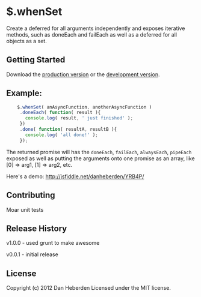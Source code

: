 # $.whenSet

Create a deferred for all arguments independently and exposes iterative methods, such as doneEach and failEach
as well as a deferred for all objects as a set.

## Getting Started
Download the [production version][min] or the [development version][max].

[min]: https://raw.github.com/danheberden/jquery-whenSet/master/dist/jquery-whenSet.min.js
[max]: https://raw.github.com/danheberden/jquery-whenSet/master/dist/jquery-whenSet.js

## Example:

```javascript
    $.whenSet( anAsyncFunction, anotherAsyncFunction )
     .doneEach( function( result ){
       console.log( result, ' just finished' );
     })
     .done( function( resultA, resultB ){
       console.log( 'all done!' );
     });
```

The returned promise will has the `doneEach`, `failEach`, `alwaysEach`, `pipeEach` exposed
as well as putting the arguments onto one promise as an array, like [0] => arg1, [1] => arg2,
etc.

Here's  a demo: http://jsfiddle.net/danheberden/YRB4P/

## Contributing
Moar unit tests

## Release History
v1.0.0 - used grunt to make awesome

v0.0.1 - initial release

## License
Copyright (c) 2012 Dan Heberden
Licensed under the MIT license.
